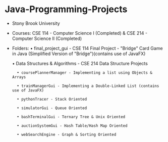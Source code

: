 # Java-Programming-Projects

- Stony Brook University

- Courses: CSE 114 - Computer Science I (Completed) & CSE 214 - Computer Science II (Completed)

- Folders: 
    • final_project_gui - CSE 114 Final Project - "Bridge" Card Game in Java (Simplified Version of "Bridge")(contains use of JavaFX)


    • Data Structures & Algorithms -  CSE 214 Data Structure Projects

        • coursePlannerManager - Implementing a list using Objects & Arrays

        • trainManagerGui - Implementing a Double-Linked List (contains use of JavaFX)

        • pythonTracer - Stack Oriented

        • simulatorGui - Queue Oriented

        • bashTerminalGui - Ternary Tree & Unix Oriented

        • auctionSystemGui - Hash Table/Hash Map Oriented

        • webSearchEngine - Graph & Sorting Oriented
